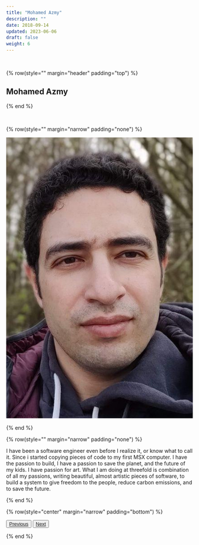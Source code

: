 ```yaml
---
title: "Mohamed Azmy"
description: ""
date: 2018-09-14
updated: 2023-06-06
draft: false
weight: 6
---
```


<div class="container mx-auto">

<br>

<!-- section 1 -->

{% row(style="" margin="header" padding="top") %}

##  Mohamed Azmy


{% end %}

<br>


<!-- section 2 -->

{% row(style="" margin="narrow" padding="none") %}

![Image](./img/muhamed_amzy.jpg#small)

{% end %}


{% row(style="" margin="narrow" padding="none") %}

<p class="text-base">I have been a software engineer even before I realize it, or know what to call it. Since i started copying pieces of code to my first MSX computer. I have the passion to build, I have a passion to save the planet, and the future of my kids. I have passion for art. What I am doing at threefold is combination of all my passions, writing beautiful, almost artistic pieces of software, to build a system to give freedom to the people, reduce carbon emissions, and to save the future.

</p>

{% end %}

{% row(style="center" margin="narrow" padding="bottom") %}

<button>[Previous](/people/rob)</button>
<button>[Next](/people/dylan)</button>

{% end %}

</div>